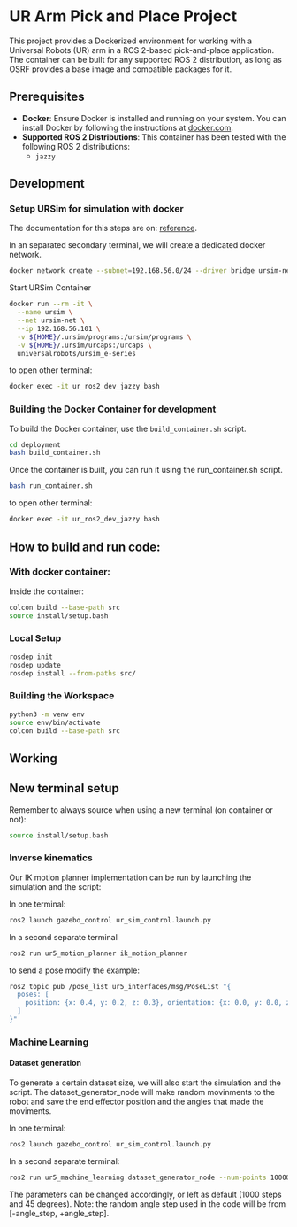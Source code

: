 # UR Arm Pick and Place Project

This project provides a Dockerized environment for working with a Universal Robots (UR) arm in a ROS 2-based pick-and-place application. The container can be built for any supported ROS 2 distribution, as long as OSRF provides a base image and compatible packages for it.

## Prerequisites

- **Docker**: Ensure Docker is installed and running on your system. You can install Docker by following the instructions at [docker.com](https://www.docker.com/).
- **Supported ROS 2 Distributions**: This container has been tested with the following ROS 2 distributions:
  - `jazzy`

## Development
### Setup URSim for simulation with docker

The documentation for this steps are on: [reference](https://docs.universal-robots.com/Universal_Robots_ROS2_Documentation/doc/ur_client_library/doc/setup/ursim_docker.html).

In an separated secondary terminal, we will create a dedicated docker network.
```bash
docker network create --subnet=192.168.56.0/24 --driver bridge ursim-net
```

Start URSim Container
```bash
docker run --rm -it \
  --name ursim \
  --net ursim-net \
  --ip 192.168.56.101 \
  -v ${HOME}/.ursim/programs:/ursim/programs \
  -v ${HOME}/.ursim/urcaps:/urcaps \
  universalrobots/ursim_e-series
```

to open other terminal:
```bash
docker exec -it ur_ros2_dev_jazzy bash
```

### Building the Docker Container for development

To build the Docker container, use the `build_container.sh` script.

```bash
cd deployment
bash build_container.sh
```

Once the container is built, you can run it using the run_container.sh script.

```bash
bash run_container.sh
```

to open other terminal:
```bash
docker exec -it ur_ros2_dev_jazzy bash
```

## How to build and run code:

### With docker container:

Inside the container:

```bash
colcon build --base-path src
source install/setup.bash 
```

### Local Setup

```bash
rosdep init
rosdep update
rosdep install --from-paths src/
```

### Building the Workspace

```bash
python3 -m venv env
source env/bin/activate
colcon build --base-path src
```

## Working

## New terminal setup
Remember to always source when using a new terminal (on container or not):

```bash
source install/setup.bash 
```

### Inverse kinematics
Our IK motion planner implementation can be run by launching the simulation and the script:

In one terminal:
```bash
ros2 launch gazebo_control ur_sim_control.launch.py
```

In a second separate terminal
```bash
ros2 run ur5_motion_planner ik_motion_planner
```

to send a pose modify the example:
```bash
ros2 topic pub /pose_list ur5_interfaces/msg/PoseList "{
  poses: [
    position: {x: 0.4, y: 0.2, z: 0.3}, orientation: {x: 0.0, y: 0.0, z: 0.0, w: 1.0}
  ]
}"
```

### Machine Learning
#### Dataset generation

To generate a certain dataset size, we will also start the simulation and the script. The dataset_generator_node will make random movinments to the robot and save the end effector position and the angles that made the moviments.

In one terminal:
```bash
ros2 launch gazebo_control ur_sim_control.launch.py
```

In a second separate terminal:
```bash
ros2 run ur5_machine_learning dataset_generator_node --num-points 10000 --angle-step 45
```
The parameters can be changed accordingly, or left as default (1000 steps and 45 degrees).
Note: the random angle step used in the code will be from [-angle_step, +angle_step].
